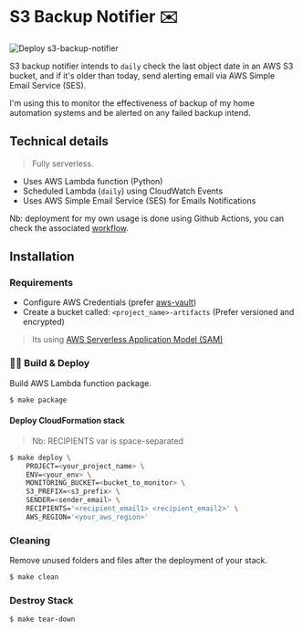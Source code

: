 # S3 Backup Notifier :envelope:

![Deploy s3-backup-notifier](https://github.com/z0ph/s3-backup-notifier/workflows/Deploy%20s3-backup-notifier/badge.svg?branch=master)

S3 backup notifier intends to `daily` check the last object date in an AWS S3 bucket, and if it's older than today, send alerting email via AWS Simple Email Service (SES).

I'm using this to monitor the effectiveness of backup of my home automation systems and be alerted on any failed backup intend.

## Technical details

> Fully serverless.

* Uses AWS Lambda function (Python)
* Scheduled Lambda (`daily`) using CloudWatch Events
* Uses AWS Simple Email Service (SES) for Emails Notifications

Nb: deployment for my own usage is done using Github Actions, you can check the associated [workflow](.github/workflows/main.yml).

## Installation

### Requirements

* Configure AWS Credentials (prefer [aws-vault](https://github.com/99designs/aws-vault))
* Create a bucket called: `<project_name>-artifacts` (Prefer versioned and encrypted)

> Its using [AWS Serverless Application Model (SAM)](https://github.com/awslabs/serverless-application-model/blob/master/versions/2016-10-31.md)

### :woman_factory_worker: Build & Deploy

Build AWS Lambda function package.

```bash
$ make package
```

#### Deploy CloudFormation stack

> Nb: RECIPIENTS var is space-separated

```bash
$ make deploy \
    PROJECT=<your_project_name> \
    ENV=<your_env> \
    MONITORING_BUCKET=<bucket_to_monitor> \
    S3_PREFIX=<s3_prefix> \
    SENDER=<sender_email> \
    RECIPIENTS='<recipient_email1> <recipient_email2>' \
    AWS_REGION='<your_aws_region>'
```

### Cleaning

Remove unused folders and files after the deployment of your stack.

```bash
$ make clean
```

### Destroy Stack

```bash
$ make tear-down
```
